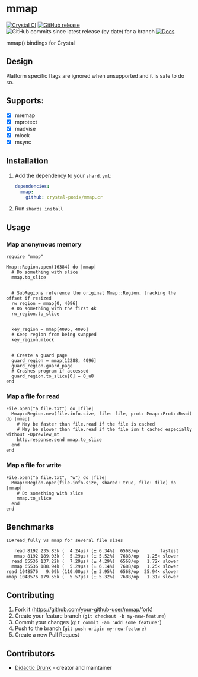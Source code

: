 # mmap
[![Crystal CI](https://github.com/crystal-posix/mmap.cr/actions/workflows/crystal.yml/badge.svg)](https://github.com/crystal-posix/mmap.cr/actions/workflows/crystal.yml)
[![GitHub release](https://img.shields.io/github/release/crystal-posix/mmap.cr.svg)](https://github.com/crystal-posix/mmap.cr/releases)
![GitHub commits since latest release (by date) for a branch](https://img.shields.io/github/commits-since/crystal-posix/mmap.cr/latest)
[![Docs](https://img.shields.io/badge/docs-available-brightgreen.svg)](https://crystal-posix.github.io/mmap.cr/main)

mmap() bindings for Crystal

## Design
Platform specific flags are ignored when unsupported and it is safe to do so.

## Supports:
- [x] mremap
- [x] mprotect
- [x] madvise
- [x] mlock
- [x] msync

## Installation

1. Add the dependency to your `shard.yml`:

   ```yaml
   dependencies:
     mmap:
       github: crystal-posix/mmap.cr
   ```

2. Run `shards install`

## Usage

### Map anonymous memory
```crystal
require "mmap"

Mmap::Region.open(16384) do |mmap|
  # Do something with slice
  mmap.to_slice


  # SubRegions reference the original Mmap::Region, tracking the offset if resized
  rw_region = mmap[0, 4096]
  # Do something with the first 4k
  rw_region.to_slice


  key_region = mmap[4096, 4096]
  # Keep region from being swapped
  key_region.mlock


  # Create a guard page
  guard_region = mmap[12288, 4096]
  guard_region.guard_page
  # Crashes program if accessed
  guard_region.to_slice[0] = 0_u8
end
```

### Map a file for read
```crystal
File.open("a_file.txt") do |file|
  Mmap::Region.new(file.info.size, file: file, prot: Mmap::Prot::Read) do |mmap|
    # May be faster than file.read if the file is cached
    # May be slower than file.read if the file isn't cached especially without -Dpreview_mt
    http.response.send mmap.to_slice
  end
end
```

### Map a file for write
```crystal
File.open("a_file.txt", "w") do |file|
  Mmap::Region.open(file.info.size, shared: true, file: file) do |mmap|
    # Do something with slice
    mmap.to_slice
  end
end
```

## Benchmarks
```
IO#read_fully vs mmap for several file sizes

   read 8192 235.83k (  4.24µs) (± 6.34%)  656B/op        fastest
   mmap 8192 189.03k (  5.29µs) (± 5.52%)  768B/op   1.25× slower
  read 65536 137.22k (  7.29µs) (± 4.29%)  656B/op   1.72× slower
  mmap 65536 188.94k (  5.29µs) (± 6.14%)  768B/op   1.25× slower
read 1048576   9.09k (110.00µs) (± 3.95%)  656B/op  25.94× slower
mmap 1048576 179.55k (  5.57µs) (± 5.32%)  768B/op   1.31× slower

```

## Contributing

1. Fork it (<https://github.com/your-github-user/mmap/fork>)
2. Create your feature branch (`git checkout -b my-new-feature`)
3. Commit your changes (`git commit -am 'Add some feature'`)
4. Push to the branch (`git push origin my-new-feature`)
5. Create a new Pull Request

## Contributors

- [Didactic Drunk](https://github.com/didactic-drunk) - creator and maintainer
